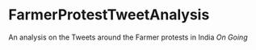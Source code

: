 # FarmerProtestTweetAnalysis
An analysis on the Tweets around the Farmer protests in India *On Going*
